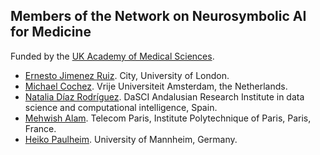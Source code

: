 ## Members of the Network on Neurosymbolic AI for Medicine 

Funded by the [UK Academy of Medical Sciences](https://acmedsci.ac.uk/).

- [Ernesto Jimenez Ruiz](https://www.city.ac.uk/about/people/academics/ernesto-jimenez-ruiz). City, University of London.
- [Michael Cochez](https://www.cochez.nl). Vrije Universiteit Amsterdam, the Netherlands.
- [Natalia Díaz Rodríguez](https://sites.google.com/view/nataliadiaz). DaSCI Andalusian Research Institute in data science and computational intelligence, Spain.
- [Mehwish Alam](https://sites.google.com/view/mehwish-alam/home). Telecom Paris, Institute Polytechnique of Paris, Paris, France.
- [Heiko Paulheim](https://www.heikopaulheim.com/). University of Mannheim, Germany.
